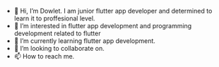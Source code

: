 - 👋 Hi, I’m Dowlet. I am junior flutter app developer and determined to learn it to proffesional level.
- 👀 I’m interested in flutter app development and programming development related to flutter
- 🌱 I’m currently learning flutter app development.
- 💞️ I’m looking to collaborate on.
- 📫 How to reach me.

<!---
Dowlet00/Dowlet00 is a ✨ special ✨ repository because its `README.md` (this file) appears on your GitHub profile.
You can click the Preview link to take a look at your changes.
--->
